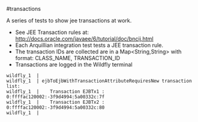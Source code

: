 #transactions

A series of tests to show jee transactions at work.
 * See JEE Transaction rules at: http://docs.oracle.com/javaee/6/tutorial/doc/bncij.html
 * Each Arquillian integration test tests a JEE transaction rule.
 * The transaction IDs are collected are in a Map&lt;String,String&gt; with format: CLASS_NAME, TRANSACTION_ID
 * Transactions are logged in the Wildfly terminal 
 ``` 
 wildfly_1  | 
 wildfly_1  | ejbToEjbWithTransactionAttributeRequiresNew transaction list:
 wildfly_1  |    Transaction EJBTx1 : 0:ffffac120002:-3f9d4994:5a00332c:7f
 wildfly_1  |    Transaction EJBTx2 : 0:ffffac120002:-3f9d4994:5a00332c:80
 wildfly_1  | 
```
